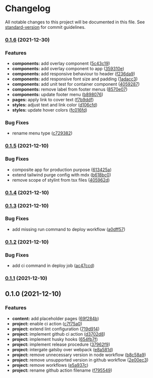# Changelog

All notable changes to this project will be documented in this file. See [standard-version](https://github.com/conventional-changelog/standard-version) for commit guidelines.

### [0.1.6](https://github.com/koendirkvanesterik/site/compare/v0.1.5...v0.1.6) (2021-12-30)

### Features

- **components:** add overlay component ([5c43c19](https://github.com/koendirkvanesterik/site/commit/5c43c1994fd39238aee5d9426478b920f76a17f4))
- **components:** add overlay component to app ([359310e](https://github.com/koendirkvanesterik/site/commit/359310e2085d33c2a407265388e6c7843e7e37a5))
- **components:** add responsive behaviour to header ([f236da9](https://github.com/koendirkvanesterik/site/commit/f236da91865fef9e47bccbb10bb0d42bfc10cd27))
- **components:** add responsive font size and padding ([1adacc3](https://github.com/koendirkvanesterik/site/commit/1adacc3773a893a6808aa9406608d694908cdbd5))
- **components:** add unit test for container component ([4059287](https://github.com/koendirkvanesterik/site/commit/40592878f15f71485fecbd071dd5026ef1f8c20e))
- **components:** remove label from footer menus ([8570e07](https://github.com/koendirkvanesterik/site/commit/8570e071c156ddefc746590a8ba713c959a273b3))
- **components:** update footer menu ([b898076](https://github.com/koendirkvanesterik/site/commit/b8980760c3167ff952efe9caa9552a8353c23849))
- **pages:** apply link to cover text ([f7b9ddf](https://github.com/koendirkvanesterik/site/commit/f7b9ddf28aaec944b2d110aa4da2297898acd1a6))
- **styles:** adjust text and link color ([d106cfd](https://github.com/koendirkvanesterik/site/commit/d106cfde901b42e366ecfd9bb66e3c59626ea67c))
- **styles:** update hover colors ([fc016fd](https://github.com/koendirkvanesterik/site/commit/fc016fdfb7bbb1238a59371e84657475fb2517ad))

### Bug Fixes

- rename menu type ([c729382](https://github.com/koendirkvanesterik/site/commit/c729382f120d27c9bc245bc48645626e606a2de7))

### [0.1.5](https://github.com/koendirkvanesterik/site/compare/v0.1.4...v0.1.5) (2021-12-10)

### Bug Fixes

- composite app for production purpose ([613425a](https://github.com/koendirkvanesterik/site/commit/613425a24804ac2e27ebddc8023f880512223065))
- extend tailwind purge config with mdx ([b618bc0](https://github.com/koendirkvanesterik/site/commit/b618bc096571f7eb3a2e176bd8a4c2e2249cc8e5))
- remove scope of stylint from tsx files ([405962d](https://github.com/koendirkvanesterik/site/commit/405962d0d8d52e6a3145c28fe117491d906356ea))

### [0.1.4](https://github.com/koendirkvanesterik/site/compare/v0.1.3...v0.1.4) (2021-12-10)

### [0.1.3](https://github.com/koendirkvanesterik/site/compare/v0.1.2...v0.1.3) (2021-12-10)

### Bug Fixes

- add missing run command to deploy workflow ([a0dff57](https://github.com/koendirkvanesterik/site/commit/a0dff5710c4ef548338c6baa501eb49b80d20676))

### [0.1.2](https://github.com/koendirkvanesterik/site/compare/v0.1.1...v0.1.2) (2021-12-10)

### Bug Fixes

- add ci command in deploy job ([ac47ccd](https://github.com/koendirkvanesterik/site/commit/ac47ccd2ef91e4794bf472565d22f633f5efdf1c))

### [0.1.1](https://github.com/koendirkvanesterik/site/compare/v0.1.0...v0.1.1) (2021-12-10)

## 0.1.0 (2021-12-10)

### Features

- **content:** add placeholder pages ([69f284b](https://github.com/koendirkvanesterik/site/commit/69f284bd8d48cd03c1bcc61da90fdc27b7e1b7bd))
- **project:** enable ci action ([c7f75a0](https://github.com/koendirkvanesterik/site/commit/c7f75a0f5d70a077c786e5ef86b5b9aa738d6091))
- **project:** extend lint configuration ([719d914](https://github.com/koendirkvanesterik/site/commit/719d914a5909074ac39d0b7653e9a97808768034))
- **project:** implement github ci action ([d3702d8](https://github.com/koendirkvanesterik/site/commit/d3702d8592b526c4e46dadcae338c0db50db9a92))
- **project:** implement husky hooks ([654fb7f](https://github.com/koendirkvanesterik/site/commit/654fb7f850c38e2ccc19728f7deb622bbca86398))
- **project:** implement release procedure ([37962f9](https://github.com/koendirkvanesterik/site/commit/37962f9f6d93481a7ce0d004247cbc96141ae0cb))
- **project:** intergate gatsby over webpack ([e8a581d](https://github.com/koendirkvanesterik/site/commit/e8a581d6b44a4413dc863d9430882e7a3a40a860))
- **project:** remove unnecessary version in node workflow ([b8c58a9](https://github.com/koendirkvanesterik/site/commit/b8c58a9ffc96bee7f3879e3730b5dd7bb9d1511e))
- **project:** remove unsupported version in github workflow ([2e00ec3](https://github.com/koendirkvanesterik/site/commit/2e00ec353a5035ca9fa09b5276799f893b36fe2c))
- **project:** remove workflows ([e5a937c](https://github.com/koendirkvanesterik/site/commit/e5a937c4bcb27329a94bd1488c6cfec34b4e3f36))
- **project:** rename github action filename ([f795549](https://github.com/koendirkvanesterik/site/commit/f7955499d263a464088f7097db5295f7c8332645))
